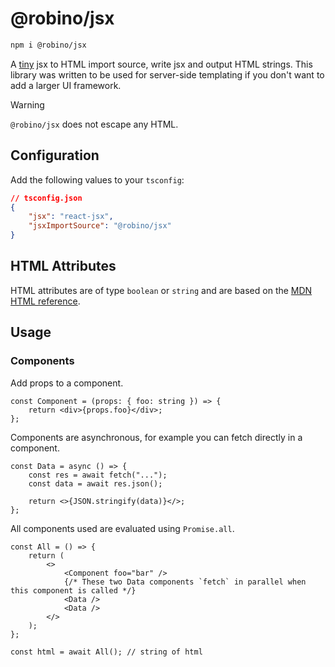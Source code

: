 # @robino/jsx

```bash
npm i @robino/jsx
```

A [tiny](https://npmgraph.js.org/?q=%40robino%2Fjsx) jsx to HTML import source, write jsx and output HTML strings. This library was written to be used for server-side templating if you don't want to add a larger UI framework.

> [!WARNING]
>
> `@robino/jsx` does not escape any HTML.

## Configuration

Add the following values to your `tsconfig`:

```json
// tsconfig.json
{
	"jsx": "react-jsx",
	"jsxImportSource": "@robino/jsx"
}
```

## HTML Attributes

HTML attributes are of type `boolean` or `string` and are based on the [MDN HTML reference](https://developer.mozilla.org/en-US/docs/Web/HTML).

## Usage

### Components

Add props to a component.

```tsx
const Component = (props: { foo: string }) => {
	return <div>{props.foo}</div>;
};
```

Components are asynchronous, for example you can fetch directly in a component.

```tsx
const Data = async () => {
	const res = await fetch("...");
	const data = await res.json();

	return <>{JSON.stringify(data)}</>;
};
```

All components used are evaluated using `Promise.all`.

```tsx
const All = () => {
	return (
		<>
			<Component foo="bar" />
			{/* These two Data components `fetch` in parallel when this component is called */}
			<Data />
			<Data />
		</>
	);
};
```

```tsx
const html = await All(); // string of html
```
